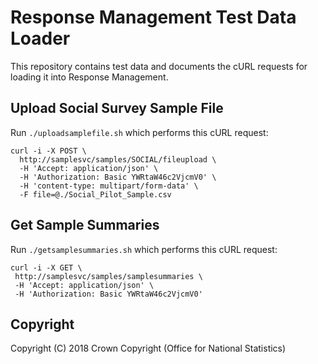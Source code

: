# Response Management Test Data Loader
This repository contains test data and documents the cURL requests for loading it into Response Management.

## Upload Social Survey Sample File
Run `./uploadsamplefile.sh` which performs this cURL request:

```
curl -i -X POST \
  http://samplesvc/samples/SOCIAL/fileupload \
  -H 'Accept: application/json' \
  -H 'Authorization: Basic YWRtaW46c2VjcmV0' \
  -H 'content-type: multipart/form-data' \
  -F file=@./Social_Pilot_Sample.csv
 ```

 ## Get Sample Summaries
 Run `./getsamplesummaries.sh` which performs this cURL request:

 ```
 curl -i -X GET \
  http://samplesvc/samples/samplesummaries \
  -H 'Accept: application/json' \
  -H 'Authorization: Basic YWRtaW46c2VjcmV0'
 ```

 ## Copyright
 Copyright (C) 2018 Crown Copyright (Office for National Statistics)
 